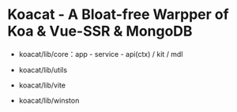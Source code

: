 # Koacat - A Bloat-free Warpper of Koa & Vue-SSR & MongoDB


- koacat/lib/core：app - service - api(ctx) / kit / mdl

- koacat/lib/utils

- koacat/lib/vite

- koacat/lib/winston

